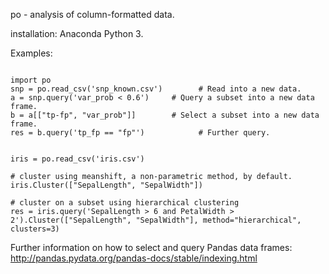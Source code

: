 
po - analysis of column-formatted data.

installation:
	Anaconda Python 3.

Examples:

```

import po
snp = po.read_csv('snp_known.csv')        # Read into a new data.
a = snp.query('var_prob < 0.6')     # Query a subset into a new data frame.
b = a[["tp-fp", "var_prob"]]        # Select a subset into a new data frame.
res = b.query('tp_fp == "fp"')            # Further query.


iris = po.read_csv('iris.csv')

# cluster using meanshift, a non-parametric method, by default.
iris.Cluster(["SepalLength", "SepalWidth"])

# cluster on a subset using hierarchical clustering
res = iris.query('SepalLength > 6 and PetalWidth > 2').Cluster(["SepalLength", "SepalWidth"], method="hierarchical", clusters=3)

```
Further information on how to select and query Pandas data frames: http://pandas.pydata.org/pandas-docs/stable/indexing.html
